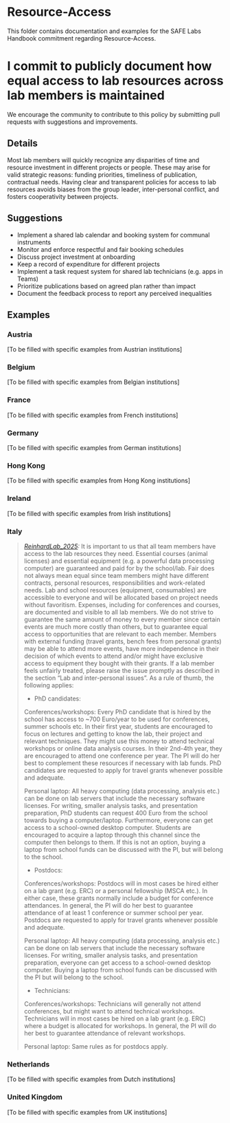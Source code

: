 # Resource-Access

This folder contains documentation and examples for the SAFE Labs Handbook commitment regarding Resource-Access.

# I commit to publicly document how equal access to lab resources across lab members is maintained

We encourage the community to contribute to this policy by submitting pull requests with suggestions and improvements.

## Details
Most lab members will quickly recognize any disparities of time and resource investment in different projects or people. These may arise for valid strategic reasons: funding priorities, timeliness of publication, contractual needs. Having clear and transparent policies for access to lab resources avoids biases from the group leader, inter-personal conflict, and fosters cooperativity between projects.

## Suggestions
- Implement a shared lab calendar and booking system for communal instruments
- Monitor and enforce respectful and fair booking schedules
- Discuss project investment at onboarding
- Keep a record of expenditure for different projects
- Implement a task request system for shared lab technicians (e.g. apps in Teams)
- Prioritize publications based on agreed plan rather than impact
- Document the feedback process to report any perceived inequalities

## Examples

### Austria
[To be filled with specific examples from Austrian institutions]

### Belgium
[To be filled with specific examples from Belgian institutions]

### France
[To be filled with specific examples from French institutions]

### Germany
[To be filled with specific examples from German institutions]

### Hong Kong
[To be filled with specific examples from Hong Kong institutions]

### Ireland
[To be filled with specific examples from Irish institutions]

### Italy
>_[ReinhardLab_2025](https://reinhardlab.org/philosophy):_ It is important to us that all team members have access to the lab resources they need. Essential courses (animal licenses) and essential equipment (e.g. a powerful data processing computer) are guaranteed and paid for by the school/lab. Fair does not always mean equal since team members might have different contracts, personal resources, responsibilities and work-related needs. Lab and school resources (equipment, consumables) are accessible to everyone and will be allocated based on project needs without favoritism. Expenses, including for conferences and courses, are documented and visible to all lab members. We do not strive to guarantee the same amount of money to every member since certain events are much more costly than others, but to guarantee equal access to opportunities that are relevant to each member. Members with external funding (travel grants, bench fees from personal grants) may be able to attend more events, have more independence in their decision of which events to attend and/or might have exclusive access to equipment they bought with their grants. If a lab member feels unfairly treated, please raise the issue promptly as described in the section “Lab and inter-personal issues”. As a rule of thumb, the following applies:
>
>- PhD candidates: 
>
>Conferences/workshops: Every PhD candidate that is hired by the school has access to ~700 Euro/year to be used for conferences, summer schools etc. In their first year, students are encouraged to focus on lectures and getting to know the lab, their project and relevant techniques. They might use this money to attend technical workshops or online data analysis courses. In their 2nd-4th year, they are encouraged to attend one conference per year. The PI will do her best to complement these resources if necessary with lab funds. PhD candidates are requested to apply for travel grants whenever possible and adequate.
>
>Personal laptop: All heavy computing (data processing, analysis etc.) can be done on lab servers that include the necessary software licenses. For writing, smaller analysis tasks, and presentation preparation, PhD students can request 400 Euro from the school towards buying a computer/laptop. Furthermore, everyone can get access to a school-owned desktop computer. Students are encouraged to acquire a laptop through this channel since the computer then belongs to them. If this is not an option, buying a laptop from school funds can be discussed with the PI, but will belong to the school. 
>
>- Postdocs: 
>
>Conferences/workshops: Postdocs will in most cases be hired either on a lab grant (e.g. ERC) or a personal fellowship (MSCA etc.). In either case, these grants normally include a budget for conference attendances. In general, the PI will do her best to guarantee attendance of at least 1 conference or summer school per year. Postdocs are requested to apply for travel grants whenever possible and adequate.
>
>Personal laptop: All heavy computing (data processing, analysis etc.) can be done on lab servers that include the necessary software licenses. For writing, smaller analysis tasks, and presentation preparation, everyone can get access to a school-owned desktop computer. Buying a laptop from school funds can be discussed with the PI but will belong to the school. 
>
>- Technicians: 
>
>Conferences/workshops: Technicians will generally not attend conferences, but might want to attend technical workshops. Technicians will in most cases be hired on a lab grant (e.g. ERC) where a budget is allocated for workshops. In general, the PI will do her best to guarantee attendance of relevant workshops.
>
>Personal laptop: Same rules as for postdocs apply. 

### Netherlands
[To be filled with specific examples from Dutch institutions]

### United Kingdom
[To be filled with specific examples from UK institutions]
